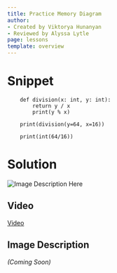```yaml
---
title: Practice Memory Diagram
author:
- Created by Viktorya Hunanyan
- Reviewed by Alyssa Lytle
page: lessons
template: overview
---
```


# Snippet

```
    def division(x: int, y: int): 
        return y / x
        print(y % x)

    print(division(y=64, x=16))

    print(int(64/16))
```

# Solution

<img class="img-fluid" src="/static/practice-mem-diagrams/division.jpg" alt="Image Description Here"  />

## Video

[Video](https://youtu.be/pG0CCElC0Tw)

## Image Description
*(Coming Soon)*